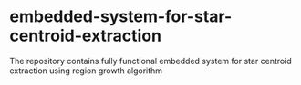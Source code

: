# embedded-system-for-star-centroid-extraction
The repository contains fully functional embedded system for star centroid extraction using region growth algorithm
